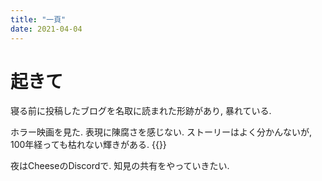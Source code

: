 ```yaml
---
title: "一頁"
date: 2021-04-04
---
```


# 起きて
寝る前に投稿したブログを名取に読まれた形跡があり, 暴れている. 

ホラー映画を見た. 表現に陳腐さを感じない. ストーリーはよく分かんないが, 100年経っても枯れない輝きがある.
{{<tweet user="dango_bot" id="1377969691155554304">}}

夜はCheeseのDiscordで. 知見の共有をやっていきたい.